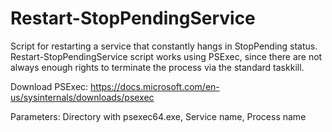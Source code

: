# Restart-StopPendingService
Script for restarting a service that constantly hangs in StopPending status. Restart-StopPendingService script works using PSExec, since there are not always enough rights to terminate the process via the standard taskkill.

Download PSExec: https://docs.microsoft.com/en-us/sysinternals/downloads/psexec


Parameters: Directory with psexec64.exe, Service name, Process name
